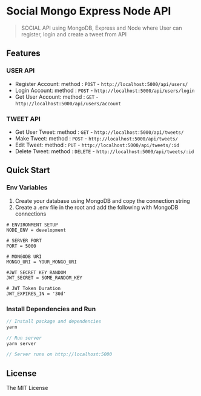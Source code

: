 # Social Mongo Express Node API

> SOCIAL API using MongoDB, Express and Node where User can register, login and create a tweet from API

## Features

### USER API
- Register Account:  method : `POST` - `http://localhost:5000/api/users/`
- Login Account: method : `POST` - `http://localhost:5000/api/users/login`
- Get User Account: method : `GET` - `http://localhost:5000/api/users/account`

### TWEET API
- Get User Tweet: method : `GET` - `http://localhost:5000/api/tweets/`
- Make Tweet: method : `POST` - `http://localhost:5000/api/tweets/`
- Edit Tweet: method : `PUT` - `http://localhost:5000/api/tweets/:id`
- Delete Tweet: method : `DELETE` - `http://localhost:5000/api/tweets/:id`

## Quick Start
### Env Variables

1. Create your database using MongoDB and copy the connection string 
2. Create a .env file in the root and add the following with MongoDB connections

```
# ENVIRONMENT SETUP
NODE_ENV = development

# SERVER PORT
PORT = 5000

# MONGODB URI 
MONGO_URI = YOUR_MONGO_URI

#JWT SECRET KEY RANDOM
JWT_SECRET = SOME_RANDOM_KEY

# JWT Token Duration
JWT_EXPIRES_IN = '30d'
```

### Install Dependencies and Run

```javascript
// Install package and dependencies 
yarn

// Run server
yarn server

// Server runs on http://localhost:5000
```

## License
The MIT License